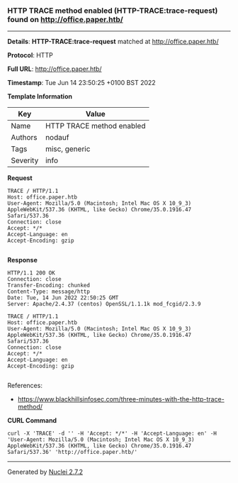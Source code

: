 ### HTTP TRACE method enabled (HTTP-TRACE:trace-request) found on http://office.paper.htb/
---
**Details**: **HTTP-TRACE:trace-request**  matched at http://office.paper.htb/

**Protocol**: HTTP

**Full URL**: http://office.paper.htb/

**Timestamp**: Tue Jun 14 23:50:25 +0100 BST 2022

**Template Information**

| Key | Value |
|---|---|
| Name | HTTP TRACE method enabled |
| Authors | nodauf |
| Tags | misc, generic |
| Severity | info |

**Request**
```http
TRACE / HTTP/1.1
Host: office.paper.htb
User-Agent: Mozilla/5.0 (Macintosh; Intel Mac OS X 10_9_3) AppleWebKit/537.36 (KHTML, like Gecko) Chrome/35.0.1916.47 Safari/537.36
Connection: close
Accept: */*
Accept-Language: en
Accept-Encoding: gzip


```

**Response**
```http
HTTP/1.1 200 OK
Connection: close
Transfer-Encoding: chunked
Content-Type: message/http
Date: Tue, 14 Jun 2022 22:50:25 GMT
Server: Apache/2.4.37 (centos) OpenSSL/1.1.1k mod_fcgid/2.3.9

TRACE / HTTP/1.1
Host: office.paper.htb
User-Agent: Mozilla/5.0 (Macintosh; Intel Mac OS X 10_9_3) AppleWebKit/537.36 (KHTML, like Gecko) Chrome/35.0.1916.47 Safari/537.36
Connection: close
Accept: */*
Accept-Language: en
Accept-Encoding: gzip


```

References: 
- https://www.blackhillsinfosec.com/three-minutes-with-the-http-trace-method/

**CURL Command**
```
curl -X 'TRACE' -d '' -H 'Accept: */*' -H 'Accept-Language: en' -H 'User-Agent: Mozilla/5.0 (Macintosh; Intel Mac OS X 10_9_3) AppleWebKit/537.36 (KHTML, like Gecko) Chrome/35.0.1916.47 Safari/537.36' 'http://office.paper.htb/'
```
---
Generated by [Nuclei 2.7.2](https://github.com/projectdiscovery/nuclei)